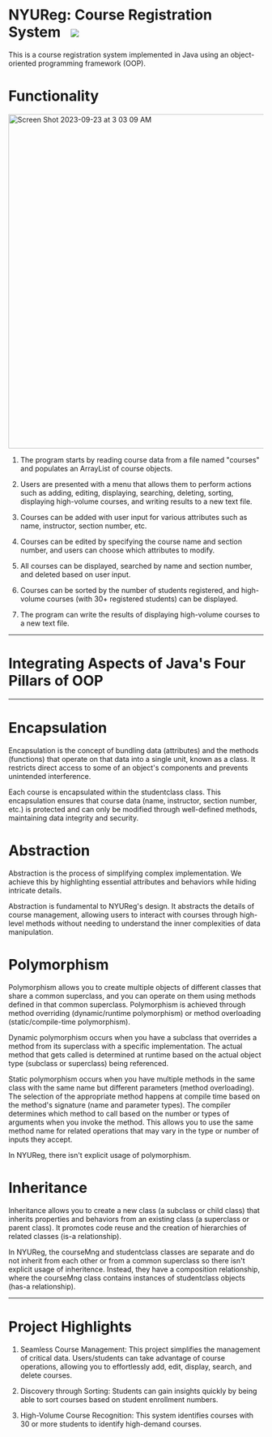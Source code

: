 # NYUReg: Course Registration System  &nbsp; <img src="https://img.shields.io/badge/java-%23ED8B00.svg?style=for-the-badge&logo=openjdk&logoColor=white">

This is a course registration system implemented in Java using an object-oriented programming framework (OOP). 

# Functionality 
<img width="659" alt="Screen Shot 2023-09-23 at 3 03 09 AM" src="https://github.com/estelacruz/NYUReg/assets/79770461/b95249ef-9ee2-4223-9ae0-91b5bea03d18">

1. The program starts by reading course data from a file named "courses" and populates an ArrayList of course objects.

2. Users are presented with a menu that allows them to perform actions such as adding, editing, displaying, searching, deleting, sorting, displaying high-volume courses, and writing results to a new text file.

3. Courses can be added with user input for various attributes such as name, instructor, section number, etc.

4. Courses can be edited by specifying the course name and section number, and users can choose which attributes to modify.

5. All courses can be displayed, searched by name and section number, and deleted based on user input.

6. Courses can be sorted by the number of students registered, and high-volume courses (with 30+ registered students) can be displayed.

7. The program can write the results of displaying high-volume courses to a new text file.
---

# Integrating Aspects of Java's Four Pillars of OOP
---

# Encapsulation

Encapsulation is the concept of bundling data (attributes) and the methods (functions) that operate on that data into a single unit, known as a class. It restricts direct access to some of an object's components and prevents unintended interference.

Each course is encapsulated within the studentclass class. This encapsulation ensures that course data (name, instructor, section number, etc.) is protected and can only be modified through well-defined methods, maintaining data integrity and security.


# Abstraction 

Abstraction is the process of simplifying complex implementation. We achieve this by highlighting essential attributes and behaviors while hiding intricate details.

Abstraction is fundamental to NYUReg's design. It abstracts the details of course management, allowing users to interact with courses through high-level methods without needing to understand the inner complexities of data manipulation.


# Polymorphism

Polymorphism allows you to create multiple objects of different classes that share a common superclass, and you can operate on them using methods defined in that common superclass. Polymorphism is achieved through method overriding (dynamic/runtime polymorphism) or method overloading (static/compile-time polymorphism). 

Dynamic polymorphism occurs when you have a subclass that overrides a method from its superclass with a specific implementation. The actual method that gets called is determined at runtime based on the actual object type (subclass or superclass) being referenced.

Static polymorphism occurs when you have multiple methods in the same class with the same name but different parameters (method overloading).  The selection of the appropriate method happens at compile time based on the method's signature (name and parameter types). The compiler determines which method to call based on the number or types of arguments when you invoke the method. This allows you to use the same method name for related operations that may vary in the type or number of inputs they accept.

In NYUReg, there isn't explicit usage of polymorphism.

# Inheritance 

Inheritance allows you to create a new class (a subclass or child class) that inherits properties and behaviors from an existing class (a superclass or parent class). It promotes code reuse and the creation of hierarchies of related classes (is-a relationship).

In NYUReg, the courseMng and studentclass classes are separate and do not inherit from each other or from a common superclass so  there isn't explicit usage of inheritence. Instead, they have a composition relationship, where the courseMng class contains instances of studentclass objects (has-a relationship).

---

# Project Highlights

1. Seamless Course Management: This project simplifies the management of critical data. Users/students can take advantage of course operations, allowing you to effortlessly add, edit, display, search, and delete courses. 

2. Discovery through Sorting: Students can gain insights quickly by being able to sort courses based on student enrollment numbers.

 3. High-Volume Course Recognition: This system identifies courses with 30 or more students to identify high-demand courses.


